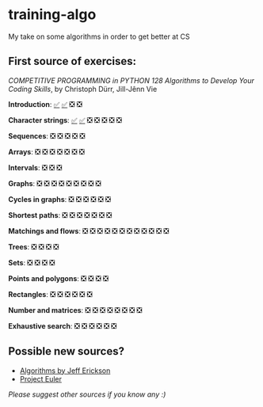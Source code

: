 # training-algo
My take on some algorithms in order to get better at CS 

## First source of exercises: 
*COMPETITIVE PROGRAMMING in PYTHON 128 Algorithms to Develop Your Coding Skills*, by Christoph Dürr, Jill-Jênn Vie

**Introduction**: [✅](https://github.com/marilabs/training-algo/blob/main/Competitive%20programming%20in%20Python/Frosting%20on%20the%20Cake) [✅](https://github.com/marilabs/training-algo/blob/main/Competitive%20programming%20in%20Python/Encryption) ❎ ❎

**Character strings**: [✅](https://github.com/marilabs/training-algo/blob/main/Competitive%20programming%20in%20Python/Anagrams) [✅](https://github.com/marilabs/training-algo/blob/main/Competitive%20programming%20in%20Python/T9—Text%20on%209%20Keys) ❎ ❎ ❎ ❎ ❎

**Sequences**: ❎ ❎ ❎ ❎ ❎

**Arrays**: ❎ ❎ ❎ ❎ ❎ ❎ ❎

**Intervals**: ❎ ❎ ❎

**Graphs**: ❎ ❎ ❎ ❎ ❎ ❎ ❎ ❎ ❎

**Cycles in graphs**: ❎ ❎ ❎ ❎ ❎ ❎

**Shortest paths**: ❎ ❎ ❎ ❎ ❎ ❎ ❎ 

**Matchings and flows**: ❎ ❎ ❎ ❎ ❎ ❎ ❎ ❎ ❎ ❎ ❎ ❎ 

**Trees**: ❎ ❎ ❎ ❎ 

**Sets**: ❎ ❎ ❎ ❎ 

**Points and polygons**: ❎ ❎ ❎ ❎ 

**Rectangles**: ❎ ❎ ❎ ❎ ❎ ❎ 

**Number and matrices**: ❎ ❎ ❎ ❎ ❎ ❎ ❎ ❎ 

**Exhaustive search**: ❎ ❎ ❎ ❎ ❎ ❎ 


## Possible new sources?

* [Algorithms by Jeff Erickson](http://jeffe.cs.illinois.edu/teaching/algorithms/)
* [Project Euler](https://projecteuler.net)

*Please suggest other sources if you know any :)*